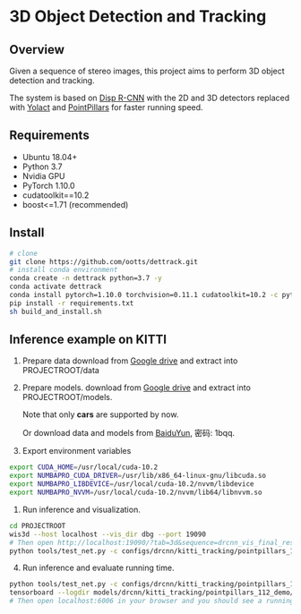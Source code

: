 # 3D Object Detection and Tracking

## Overview
Given a sequence of stereo images, this project aims to perform 3D object detection and tracking.

The system is based on [Disp R-CNN](https://arxiv.org/pdf/2004.03572.pdf) with the 2D and 3D detectors replaced with [Yolact](https://arxiv.org/pdf/1904.02689.pdf) and [PointPillars](https://arxiv.org/pdf/1812.05784.pdf) for faster running speed.

## Requirements

- Ubuntu 18.04+
- Python 3.7
- Nvidia GPU
- PyTorch 1.10.0
- cudatoolkit==10.2
- boost<=1.71 (recommended)

## Install

```bash
# clone
git clone https://github.com/ootts/dettrack.git
# install conda environment
conda create -n dettrack python=3.7 -y
conda activate dettrack
conda install pytorch=1.10.0 torchvision=0.11.1 cudatoolkit=10.2 -c pytorch
pip install -r requirements.txt
sh build_and_install.sh
```

## Inference example on KITTI
1. Prepare data
   download from [Google drive](https://drive.google.com/file/d/1uokHLQg6CuwqchJiMIvbiWaAAYAPN3qH/view?usp=sharing) and extract into PROJECTROOT/data

2. Prepare models.
   download from [Google drive](https://drive.google.com/file/d/15sJ4msyCSwnYBgRb8eEFGzkRmK9QnObV/view?usp=sharing) and extract into PROJECTROOT/models.

   Note that only **cars** are supported by now.

   Or download data and models from [BaiduYun](https://pan.baidu.com/s/1pyJ3ul8Kf6HHOvZvoF4jMA),   密码: 1bqq.
   
3. Export environment variables
```bash
export CUDA_HOME=/usr/local/cuda-10.2
export NUMBAPRO_CUDA_DRIVER=/usr/lib/x86_64-linux-gnu/libcuda.so
export NUMBAPRO_LIBDEVICE=/usr/local/cuda-10.2/nvvm/libdevice
export NUMBAPRO_NVVM=/usr/local/cuda-10.2/nvvm/lib64/libnvvm.so
```

1. Run inference and visualization.

```bash
cd PROJECTROOT
wis3d --host localhost --vis_dir dbg --port 19090
# Then open http://localhost:19090/?tab=3d&sequence=drcnn_vis_final_result in your browser.
python tools/test_net.py -c configs/drcnn/kitti_tracking/pointpillars_112_demo.yaml dbg True
```

4. Run inference and evaluate running time.

```bash
python tools/test_net.py -c configs/drcnn/kitti_tracking/pointpillars_112_demo.yaml model.drcnn.mask_mode mask
tensorboard --logdir models/drcnn/kitti_tracking/pointpillars_112_demo/evaltime/kittitrackingstereo_demo/
# Then open localhost:6006 in your browser and you should see a running time curve.
```

